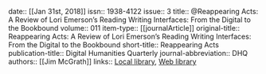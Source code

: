 date:: [[Jan 31st, 2018]]
issn:: 1938-4122
issue:: 3
title:: @Reappearing Acts: A Review of Lori Emerson’s Reading Writing Interfaces: From the Digital to the Bookbound
volume:: 011
item-type:: [[journalArticle]]
original-title:: Reappearing Acts: A Review of Lori Emerson’s Reading Writing Interfaces: From the Digital to the Bookbound
short-title:: Reappearing Acts
publication-title:: Digital Humanities Quarterly
journal-abbreviation:: DHQ
authors:: [[Jim McGrath]]
links:: [Local library](zotero://select/groups/2386895/items/I8DRKG5C), [Web library](https://www.zotero.org/groups/2386895/items/I8DRKG5C)

